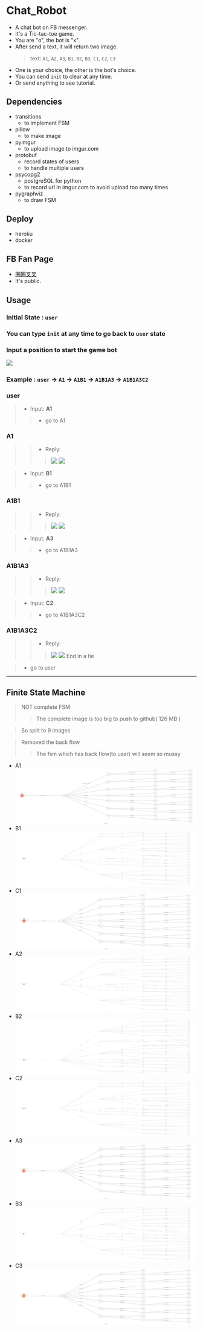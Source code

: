 # Chat_Robot
* A chat bot on FB messenger.
* It's a Tic-tac-toe game. 
* You are "o", the bot is "x".
* After send a text, it will return two image.
  > text: `A1`, `A2`, `A3`, `B1`, `B2`, `B3`, `C1`, `C2`, `C3`
* One is your choice, the other is the bot's choice.
* You can send `init` to clear at any time.
* Or send anything to see tutorial.

## Dependencies
* transitions
  * to implement FSM
* pillow
  * to make image
* pyimgur
  * to upload image to imgur.com
* protobuf
  * record states of users
  * to handle multiple users
* psycopg2
  * postgreSQL for python
  * to record url in imgur.com to avoid upload too many times
* pygraphviz
  * to draw FSM

## Deploy
* heroku
* docker

## FB Fan Page
* [圈圈叉叉](https://www.facebook.com/%E5%9C%88%E5%9C%88%E5%8F%89%E5%8F%89-276838406357095/?modal=admin_todo_tour)
* It's public.


## Usage
### Initial State : ```user```

### You can type `init` at any time to go back to ```user``` state

### Input a position to start the ~~game~~ bot
 ![](https://i.imgur.com/T0Qd8Va.png)

### Example : `user` -> `A1` -> `A1B1` -> `A1B1A3` -> `A1B1A3C2`

### user

> * Input: **A1**
>> * go to A1

### A1
>> * Reply: 
>>>  ![](https://i.imgur.com/vs8pO8r.png)  ![](https://i.imgur.com/xVUffK5.png)

> * Input: **B1**
>> * go to A1B1

### A1B1
>> *   Reply:
>>>   ![](https://i.imgur.com/q9VW3zQ.png)   ![](https://i.imgur.com/KnLPIbW.png)

> *  Input: **A3**
>> * go to A1B1A3

### A1B1A3
>> *  Reply:
>>>   ![](https://i.imgur.com/R2cNI2q.png)   ![](https://i.imgur.com/8Mkfjcy.png)

> *  Input: **C2**
>> *  go to A1B1A3C2

### A1B1A3C2
>> *  Reply:
>>>   ![](https://i.imgur.com/xtpS31q.png)   ![](https://i.imgur.com/Q6gWhqW.png)
>>>    End in a tie

> * go to user

---
## Finite State Machine
 > NOT complete FSM
 >> The complete image is too big to push to github( 126 MB )
 
 > So split to 9 images
 
 > Removed the back flow
 >> The fsm which has back flow(to user) will seem so mussy
   * A1
    ![A1](./fsm/A1_NoBack.png)
   * B1
    ![B1](./fsm/B1_NoBack.png)
   * C1
    ![C1](./fsm/C1_NoBack.png)
   * A2
    ![A2](./fsm/A2_NoBack.png)
   * B2
    ![B2](./fsm/B2_NoBack.png)
   * C2
    ![C2](./fsm/C2_NoBack.png)
   * A3
    ![A3](./fsm/A3_NoBack.png)
   * B3
    ![B3](./fsm/B3_NoBack.png)
   * C3
    ![C3](./fsm/C3_NoBack.png)


